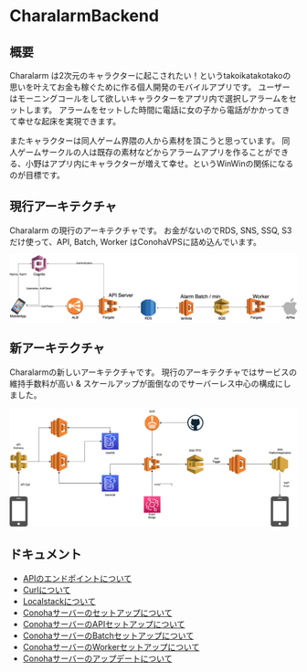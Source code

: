 # CharalarmBackend

## 概要

Charalarm は2次元のキャラクターに起こされたい！というtakoikatakotakoの思いを叶えてお金も稼ぐために作る個人開発のモバイルアプリです。 ユーザーはモーニングコールをして欲しいキャラクターをアプリ内で選択しアラームをセットします。 アラームをセットした時間に電話に女の子から電話がかかってきて幸せな起床を実現できます。

またキャラクターは同人ゲーム界隈の人から素材を頂こうと思っています。 同人ゲームサークルの人は既存の素材などからアラームアプリを作ることができる、小野はアプリ内にキャラクターが増えて幸せ。というWinWinの関係になるのが目標です。


## 現行アーキテクチャ

Charalarm の現行のアーキテクチャです。 
お金がないのでRDS, SNS, SSQ, S3だけ使って、API, Batch, Worker はConohaVPSに詰め込んでいます。

![Architecture](./document/image/current-architecture.png)


## 新アーキテクチャ

Charalarmの新しいアーキテクチャです。
現行のアーキテクチャではサービスの維持手数料が高い & スケールアップが面倒なのでサーバーレス中心の構成にしました。

![Architecture](./document/image/architecture.png)


## ドキュメント

- [APIのエンドポイントについて](document/api-endpoint.md)
- [Curlについて](document/curl.md)
- [Localstackについて](document/localstack.md)
- [Conohaサーバーのセットアップについて](documents/Conoha-Setup.md)
- [ConohaサーバーのAPIセットアップについて](documents/Conoha-API.md)
- [ConohaサーバーのBatchセットアップについて](documents/Conoha-Batch.md)
- [ConohaサーバーのWorkerセットアップについて](documents/Conoha-Worker.md)
- [Conohaサーバーのアップデートについて](documents/Conoha-Update.md)

